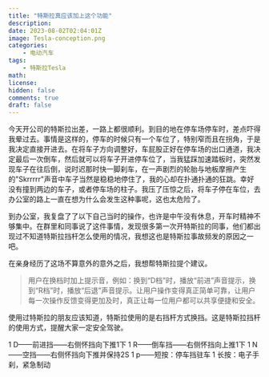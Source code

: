 ```yaml
---
title: "特斯拉真应该加上这个功能"
description: 
date: 2023-08-02T02:04:01Z
image: Tesla-conception.png
categories:
    - 电动汽车
tags:
    - 特斯拉Tesla
math: 
license: 
hidden: false
comments: true
draft: false
---
```


今天开公司的特斯拉出差，一路上都很顺利。到目的地在停车场停车时，差点吓得我晕过去。事情是这样的，停车的时候只有一个车位了，特别窄而且在拐角，于是我决定直接开进去。在将车子方向调整好，车屁股正好在停车场的出口通道，我决定最后一次倒车，然后就可以将车子开进停车位了，当我猛踩加速踏板时，突然发现车子在往后倒，说时迟那时快一脚刹车，在一声剧烈的轮胎与地板摩擦产生的"Skrrrrr"声音中车子当然是稳稳地停住了，我的心却在扑通扑通的狂跳。幸好没有撞到两边的车子，或者停车场的柱子。我压了压惊之后，将车子停在车位，去办公室的路上一直在想为什么会发生这种事呢，这也太危险了。

到办公室，我复盘了了以下自己当时的操作，也许是中午没有休息，开车时精神不够集中。在群里和同事说了这件事情，发现很多第一次开特斯拉的同事，他们都出现过不知道特斯拉挡杆怎么使用的情况，我想这也是特斯拉事故频发的原因之一吧。

在亲身经历了这场不算意外的意外之后，我想帮特斯拉提个建议。
> 用户在换档时加上提示音，例如：换到“D档”时，播放“前进”声音提示，换到“R档”时，播放“后退”声音提示。让用户操作变得真正简单可靠，让用户每一次操作反馈变得更加及时，真正让每一位用户都可以共享便捷和安全。

使用过特斯拉的朋友应该知道，特斯拉使用的是右挡杆方式换挡。这是特斯拉挡杆的使用方式，提醒大家一定安全驾驶。

1 D——前进挡——右侧怀挡向下推1下
1 R——倒车挡——右侧怀挡向上推1下
1 N——空挡——右侧怀挡向下推并保持2S
1 p——短按：停车挡驻车
1 长按：电子手刹，紧急制动